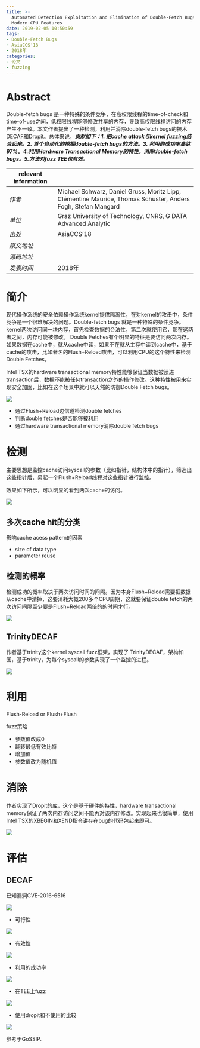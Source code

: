```yaml
---
title: >-
  Automated Detection Exploitation and Elimination of Double-Fetch Bugs Using
  Modern CPU Features
date: 2019-02-05 10:50:59
tags:
- Double-Fetch Bugs
- AsiaCCS'18
- 2018年
categories:
- 论文
- fuzzing
---
```


# Abstract

Double-fetch bugs 是一种特殊的条件竞争，在高权限线程的time-of-check和time-of-use之间，低权限线程能够修改共享的内存，导致高权限线程访问的内存产生不一致。本文作者提出了一种检测，利用并消除double-fetch bugs的技术DECAF和Dropit。总体来说，***贡献如下：1. 把cache attack与kernel fuzzing结合起来。2. 首个自动化的挖掘double-fetch bugs的方法。3. 利用的成功率高达97%。4.利用Hardware Transactional Memory的特性，消除double-fetch bugs。5.方法对fuzz TEE也有效。***



| relevant information |                                                              |
| -------------------- | ------------------------------------------------------------ |
| *作者*               | Michael Schwarz, Daniel Gruss, Moritz Lipp, Clémentine Maurice, Thomas Schuster, Anders Fogh, Stefan Mangard |
| *单位*               | Graz University of Technology, CNRS, G DATA Advanced Analytic |
| *出处*               | AsiaCCS’18                                                   |
| *原文地址*           |                                                              |
| *源码地址*           |                                                              |
| *发表时间*           | 2018年                                                       |

# 简介

现代操作系统的安全依赖操作系统kernel提供隔离性，在对kernel的攻击中，条件竞争是一个很难解决的问题。Double-fetch bugs 就是一种特殊的条件竞争。kernel两次访问同一块内存，首先检查数据的合法性，第二次就使用它，那在这两者之间，内存可能被修改。 Double Fetches有个明显的特征是要访问两次内存。如果数据在cache中，就从cache中读，如果不在就从主存中读到cache中，基于cache的攻击，比如著名的Flush+Reload攻击，可以利用CPU的这个特性来检测Double Fetches。

Intel TSX的hardware transactional memory特性能够保证当数据被读进transaction后，数据不能被任何transaction之外的操作修改。这种特性被用来实现安全加固，比如在这个场景中就可以天然的防御Double Fetch bugs。

![](E:\github\hexo\source\_posts\Automated-Detection-Exploitation-and-Elimination-of-Double-Fetch-Bugs-Using-Modern-CPU-Features\1.jpg)

- 通过Flush+Reload边信道检测double fetches
- 判断double fetches是否能够被利用
- 通过hardware transactional memory消除double fetch bugs

# 检测

主要思想是监控cache访问syscall的参数（比如指针，结构体中的指针），筛选出这些指针后，另起一个Flush+Reload线程对这些指针进行监控。

效果如下所示，可以明显的看到两次cache的访问。

![](E:\github\hexo\source\_posts\Automated-Detection-Exploitation-and-Elimination-of-Double-Fetch-Bugs-Using-Modern-CPU-Features\2.jpg)

## 多次cache hit的分类

影响cache acess pattern的因素

- size of data type
- parameter reuse

## 检测的概率

检测成功的概率取决于两次访问时间的间隔。因为本身Flush+Reload需要把数据从cache中清掉，这要消耗大概200多个CPU周期，这就要保证double fetch的两次访问间隔至少要是Flush+Reload两倍的的时间才行。 

![](E:\github\hexo\source\_posts\Automated-Detection-Exploitation-and-Elimination-of-Double-Fetch-Bugs-Using-Modern-CPU-Features\3.jpg)

## TrinityDECAF

作者基于trinity这个kernel syscall fuzz框架，实现了 TrinityDECAF，架构如图，基于trinity，为每个syscall的参数实现了一个监控的进程。

![](E:\github\hexo\source\_posts\Automated-Detection-Exploitation-and-Elimination-of-Double-Fetch-Bugs-Using-Modern-CPU-Features\4.jpg)

# 利用

Flush-Reload or Flush+Flush

fuzz策略

- 参数值改成0
- 翻转最低有效比特
- 增加值
- 参数值改为随机值

# 消除

作者实现了Dropit的库，这个是基于硬件的特性，hardware transactional memory保证了两次内存访问之间不能再对该内存修改。实现起来也很简单，使用Intel TSX的XBEGIN和XEND指令讲存在bug的代码包起来即可。

![](E:\github\hexo\source\_posts\Automated-Detection-Exploitation-and-Elimination-of-Double-Fetch-Bugs-Using-Modern-CPU-Features\5.jpg)

# 评估

## DECAF

已知漏洞CVE-2016-6516 

![](E:\github\hexo\source\_posts\Automated-Detection-Exploitation-and-Elimination-of-Double-Fetch-Bugs-Using-Modern-CPU-Features\6.jpg)

- 可行性

![](E:\github\hexo\source\_posts\Automated-Detection-Exploitation-and-Elimination-of-Double-Fetch-Bugs-Using-Modern-CPU-Features\7.jpg)

- 有效性

![](E:\github\hexo\source\_posts\Automated-Detection-Exploitation-and-Elimination-of-Double-Fetch-Bugs-Using-Modern-CPU-Features\8.jpg)

- 利用的成功率

![](E:\github\hexo\source\_posts\Automated-Detection-Exploitation-and-Elimination-of-Double-Fetch-Bugs-Using-Modern-CPU-Features\9.jpg)

- 在TEE上fuzz

![](E:\github\hexo\source\_posts\Automated-Detection-Exploitation-and-Elimination-of-Double-Fetch-Bugs-Using-Modern-CPU-Features\10.jpg)

- 使用dropit和不使用的比较

![](E:\github\hexo\source\_posts\Automated-Detection-Exploitation-and-Elimination-of-Double-Fetch-Bugs-Using-Modern-CPU-Features\11.jpg)

参考于GoSSIP.









